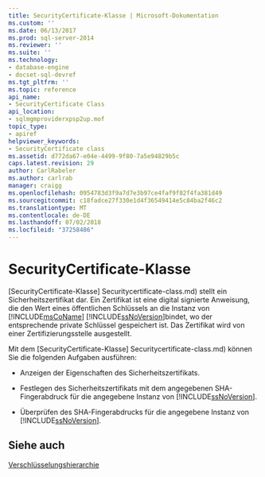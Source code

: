 ```yaml
---
title: SecurityCertificate-Klasse | Microsoft-Dokumentation
ms.custom: ''
ms.date: 06/13/2017
ms.prod: sql-server-2014
ms.reviewer: ''
ms.suite: ''
ms.technology:
- database-engine
- docset-sql-devref
ms.tgt_pltfrm: ''
ms.topic: reference
api_name:
- SecurityCertificate Class
api_location:
- sqlmgmproviderxpsp2up.mof
topic_type:
- apiref
helpviewer_keywords:
- SecurityCertificate class
ms.assetid: d772da67-e04e-4499-9f80-7a5e94829b5c
caps.latest.revision: 29
author: CarlRabeler
ms.author: carlrab
manager: craigg
ms.openlocfilehash: 0954783d3f9a7d7e3b97ce4faf9f82f4fa381d49
ms.sourcegitcommit: c18fadce27f330e1d4f36549414e5c84ba2f46c2
ms.translationtype: MT
ms.contentlocale: de-DE
ms.lasthandoff: 07/02/2018
ms.locfileid: "37258486"
---
```

# <a name="securitycertificate-class"></a>SecurityCertificate-Klasse
  [SecurityCertificate-Klasse] Securitycertificate-class.md) stellt ein Sicherheitszertifikat dar. Ein Zertifikat ist eine digital signierte Anweisung, die den Wert eines öffentlichen Schlüssels an die Instanz von [!INCLUDE[msCoName](../../../includes/msconame-md.md)] [!INCLUDE[ssNoVersion](../../../includes/ssnoversion-md.md)]bindet, wo der entsprechende private Schlüssel gespeichert ist. Das Zertifikat wird von einer Zertifizierungsstelle ausgestellt.  
  
 Mit dem [SecurityCertificate-Klasse] Securitycertificate-class.md) können Sie die folgenden Aufgaben ausführen:  
  
-   Anzeigen der Eigenschaften des Sicherheitszertifikats.  
  
-   Festlegen des Sicherheitszertifikats mit dem angegebenen SHA-Fingerabdruck für die angegebene Instanz von [!INCLUDE[ssNoVersion](../../../includes/ssnoversion-md.md)].  
  
-   Überprüfen des SHA-Fingerabdrucks für die angegebene Instanz von [!INCLUDE[ssNoVersion](../../../includes/ssnoversion-md.md)].  
  
## <a name="see-also"></a>Siehe auch  
 [Verschlüsselungshierarchie](../../security/encryption/encryption-hierarchy.md)  
  
  
